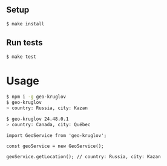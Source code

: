 ## Setup

```sh
$ make install
```

## Run tests

```sh
$ make test
```
# Usage
```sh
$ npm i -g geo-kruglov
$ geo-kruglov
> country: Russia, city: Kazan

$ geo-kruglov 24.48.0.1
> country: Canada, city: Québec
```

```
import GeoService from 'geo-kruglov';

const geoService = new GeoService();

geoService.getLocation(); // country: Russia, city: Kazan 
```